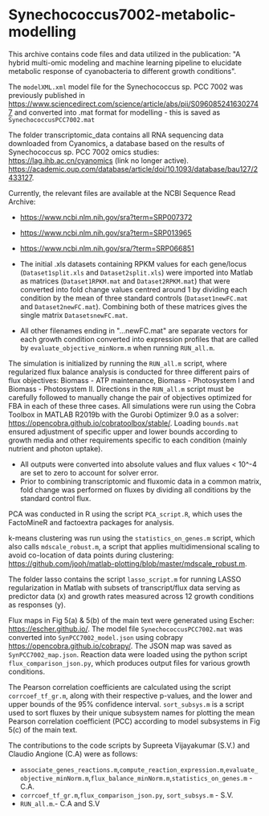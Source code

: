 # Synechococcus7002-metabolic-modelling  
This archive contains code files and data utilized in the publication: "A hybrid multi-omic modeling and machine learning pipeline to elucidate metabolic response of cyanobacteria to different growth conditions".

The `modelXML.xml` model file for the Synechococcus sp. PCC 7002 was previously published in https://www.sciencedirect.com/science/article/abs/pii/S0960852416302747
and converted into .mat format for modelling - this is saved as `SynechococcusPCC7002.mat`

The folder transcriptomic_data contains all RNA sequencing data downloaded from Cyanomics, a database based on the results of Synechococcus sp. PCC 7002 omics studies:
https://lag.ihb.ac.cn/cyanomics (link no longer active).
https://academic.oup.com/database/article/doi/10.1093/database/bau127/2433127.

Currently, the relevant files are available at the NCBI Sequence Read Archive:
- https://www.ncbi.nlm.nih.gov/sra?term=SRP007372 
- https://www.ncbi.nlm.nih.gov/sra?term=SRP013965 
- https://www.ncbi.nlm.nih.gov/sra/?term=SRP066851

 - The initial .xls datasets containing RPKM values for each gene/locus (`Dataset1split.xls` and `Dataset2split.xls`) were imported into     Matlab as matrices (`Dataset1RPKM.mat` and `Dataset2RPKM.mat`) that were converted into fold change values centred around 1 by dividing each condition by the mean of three standard controls (`Dataset1newFC.mat` and `Dataset2newFC.mat`). Combining both of these matrices gives the single matrix `DatasetsnewFC.mat`.
 - All other filenames ending in "...newFC.mat" are separate vectors for each growth condition converted into expression profiles that are called by `evaluate_objective_minNorm.m` when running `RUN_all.m`.
 
The simulation is initialized by running the `RUN_all.m` script, where regularized flux balance analysis is conducted for three different pairs of flux objectives: Biomass - ATP maintenance, Biomass - Photosystem I and Biomass - Photosystem II. Directions in the `RUN_all.m` script must be carefully followed to manually change the pair of objectives optimized for FBA in each of these three cases.
All simulations were run using the Cobra Toolbox in MATLAB R2019b with the Gurobi Optimizer 9.0 as a solver:
https://opencobra.github.io/cobratoolbox/stable/. Loading `bounds.mat` ensured adjustment of specific upper and lower bounds according to growth media and other requirements specific to each condition (mainly nutrient and photon uptake).

- All outputs were converted into absolute values and flux values < 10^-4 are set to zero to account for solver error.
- Prior to combining transcriptomic and fluxomic data in a common matrix, fold change was performed on fluxes by dividing all conditions by the standard control flux.

PCA was conducted in R using the script `PCA_script.R`, which uses the FactoMineR and factoextra packages for analysis.

k-means clustering was run using the `statistics_on_genes.m` script, which also calls `mdscale_robust.m`, a script that applies multidimensional scaling to avoid co-location of data points during clustering: https://github.com/jooh/matlab-plotting/blob/master/mdscale_robust.m.

The folder lasso contains the script `lasso_script.m` for running LASSO regularization in Matlab with subsets of transcript/flux data serving as predictor data (x) and growth rates measured across 12 growth conditions as responses (y).

Flux maps in Fig 5(a) & 5(b) of the main text were generated using Escher: https://escher.github.io/.
The model file `SynechococcusPCC7002.mat` was converted into `SynPCC7002_model.json` using cobrapy https://opencobra.github.io/cobrapy/.
The JSON map was saved as `SynPCC7002_map.json`.
Reaction data were loaded using the python script `flux_comparison_json.py`, which produces output files for various growth conditions.

The Pearson correlation coefficients are calculated using the script `corrcoef_tf_gr.m`, along with their respective p-values, and the lower and upper bounds of the 95% confidence interval.
`sort_subsys.m` is a script used to sort fluxes by their unique subsystem names for plotting the mean Pearson correlation coefficient (PCC)  according to model subsystems in Fig 5(c) of the main text.

The contributions to the code scripts by Supreeta Vijayakumar (S.V.) and Claudio Angione (C.A) were as follows:
- `associate_genes_reactions.m`,`compute_reaction_expression.m`,`evaluate_objective_minNorm.m`,`flux_balance_minNorm.m`,`statistics_on_genes.m` - C.A.
- `corrcoef_tf_gr.m`,`flux_comparison_json.py`, `sort_subsys.m` - S.V.
- `RUN_all.m`.- C.A and S.V




